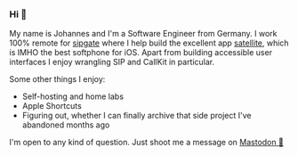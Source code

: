 ### Hi 👋

My name is Johannes and I'm a Software Engineer from Germany. I work 100% remote for [sipgate](https://github.com/sipgate) where I help build the excellent app [satellite](https://apps.apple.com/de/app/satellite-mobil-telefonieren/id1322354195), which is IMHO the best softphone for iOS. Apart from building accessible user interfaces I enjoy wrangling SIP and CallKit in particular.

Some other things I enjoy:

- Self-hosting and home labs
- Apple Shortcuts
- Figuring out, whether I can finally archive that side project I've abandoned months ago

I'm open to any kind of question. Just shoot me a message on [Mastodon 📧](https://mastodon.social/@technocidal)
